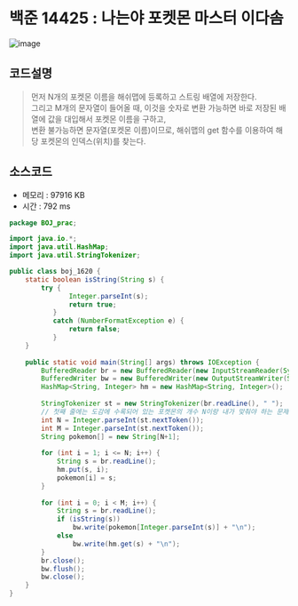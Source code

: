 # 백준 14425 : 나는야 포켓몬 마스터 이다솜

![image](https://user-images.githubusercontent.com/96826443/177008944-4ef6cbb0-bc3d-4602-9093-291fd3c880c1.png)

## 코드설명
> 먼저 N개의 포켓몬 이름을 해쉬맵에 등록하고 스트링 배열에 저장한다.  
> 그리고 M개의 문자열이 들어올 때, 이것을 숫자로 변환 가능하면 바로 저장된 배열에 값을 대입해서 포켓몬 이름을 구하고,  
>  변환 불가능하면 문자열(포켓몬 이름)이므로, 해쉬맵의 get 함수를 이용하여 해당 포켓몬의 인덱스(위치)를 찾는다.  

## 소스코드
* 메모리 : 97916 KB
* 시간 : 792 ms

```java
package BOJ_prac;

import java.io.*;
import java.util.HashMap;
import java.util.StringTokenizer;

public class boj_1620 {
	static boolean isString(String s) {
		try {
		       Integer.parseInt(s);
		       return true;
		   }
		   catch (NumberFormatException e) {
		       return false;
		   }
	}
	
	public static void main(String[] args) throws IOException {
		BufferedReader br = new BufferedReader(new InputStreamReader(System.in));
		BufferedWriter bw = new BufferedWriter(new OutputStreamWriter(System.out));
		HashMap<String, Integer> hm = new HashMap<String, Integer>(); 
		
		StringTokenizer st = new StringTokenizer(br.readLine(), " ");
		// 첫째 줄에는 도감에 수록되어 있는 포켓몬의 개수 N이랑 내가 맞춰야 하는 문제의 개수 M이 주어진다.
		int N = Integer.parseInt(st.nextToken());
		int M = Integer.parseInt(st.nextToken());
		String pokemon[] = new String[N+1];
		
		for (int i = 1; i <= N; i++) {
			String s = br.readLine();
			hm.put(s, i);
			pokemon[i] = s;
		}
		
		for (int i = 0; i < M; i++) {
			String s = br.readLine();
			if (isString(s))
				bw.write(pokemon[Integer.parseInt(s)] + "\n");
			else
				bw.write(hm.get(s) + "\n");
		}
		br.close();
		bw.flush();
		bw.close();
	}
}

```
